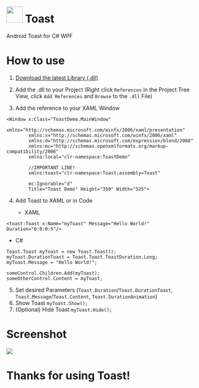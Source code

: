 # <img src="https://github.com/mrousavy/Toast/blob/master/ToastDemo/Resources/Toast_Icon.ico?raw=true" width="42"> Toast
Android Toast for C# WPF

# How to use
1. [Download the latest Library (.dll)](https://github.com/mrousavy/Toast/raw/master/Toast/bin/Release/Toast.dll)
2. Add the .dll to your Project 
(Right click `References` in the Project Tree View, click `Add References` and `Browse` to the `.dll` File)

3. Add the reference to your XAML Window
```
<Window x:Class="ToastDemo.MainWindow"
        xmlns="http://schemas.microsoft.com/winfx/2006/xaml/presentation"
        xmlns:x="http://schemas.microsoft.com/winfx/2006/xaml"
        xmlns:d="http://schemas.microsoft.com/expression/blend/2008"
        xmlns:mc="http://schemas.openxmlformats.org/markup-compatibility/2006"
        xmlns:local="clr-namespace:ToastDemo"

        //IMPORTANT LINE!
        xmlns:toast="clr-namespace:Toast;assembly=Toast"

        mc:Ignorable="d"
        Title="Toast Demo" Height="350" Width="525">
```

4. Add Toast to XAML or in Code

   * XAML
```
<toast:Toast x:Name="myToast" Message="Hello World!" Duration="0:0:0:5"/>
```

   * C#
```
Toast.Toast myToast = new Toast.Toast();
myToast.DurationToast = Toast.Toast.ToastDuration.Long;
myToast.Message = "Hello World!";

someControl.Children.Add(myToast);
someOtherControl.Content = myToast;
```

5. Set desired Parameters (`Toast.Duration`/`Toast.DurationToast`, `Toast.Message`/`Toast.Content`, `Toast.DurationAnimation`)
6. Show Toast `myToast.Show();`
7. (Optional) Hide Toast `myToast.Hide();`

# Screenshot
<img src="http://i.imgur.com/l5ACUtr.png">

# Thanks for using Toast!